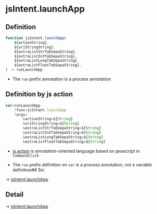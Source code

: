 # jsIntent.launchApp

## Definition

```js.js
function jsIntent.launchApp(
	${actionString},
	${uriStringString},
	${extraListStrTabSepaString},
	${extraListIntTabSepaString},
	${extraListLongTabSepaString},
	${extraListFloatTabSepaString},
) -> runLaunchApp
```

- The `run` prefix annotation is a process annotation
## Definition by js action

```js.js
var=runLaunchApp
	?func=jsIntent.launchApp
	?args=
		&actionString=${String}
		&uriStringString=${String}
		&extraListStrTabSepaString=${String}
		&extraListIntTabSepaString=${String}
		&extraListLongTabSepaString=${String}
		&extraListFloatTabSepaString=${String}
```

- [js action](#) is annotation-oriented language based on javascript in `CommandClick`

- The `run` prefix definition on `var` is a process annotation, not a variable definition## Src

-> [jsIntent.launchApp](https://github.com/puutaro/CommandClick/blob/master/app/src/main/java/com/puutaro/commandclick/fragment_lib/terminal_fragment/js_interface/JsIntent.kt#L84)

## Detail

-> [jsIntent.launchApp](https://github.com/puutaro/CommandClick/blob/master/md/developer/js_interface/details/JsIntent/launchApp.md)
